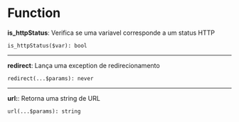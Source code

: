 # Function


**is_httpStatus**: Verifica se uma variavel corresponde a um status HTTP

    is_httpStatus($var): bool

---

**redirect**: Lança uma exception de redirecionamento

    redirect(...$params): never

---

**url:**: Retorna uma string de URL

    url(...$params): string